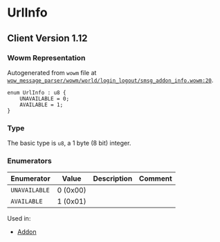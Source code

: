 # UrlInfo

## Client Version 1.12

### Wowm Representation

Autogenerated from `wowm` file at [`wow_message_parser/wowm/world/login_logout/smsg_addon_info.wowm:20`](https://github.com/gtker/wow_messages/tree/main/wow_message_parser/wowm/world/login_logout/smsg_addon_info.wowm#L20).

```rust,ignore
enum UrlInfo : u8 {
    UNAVAILABLE = 0;
    AVAILABLE = 1;
}
```
### Type
The basic type is `u8`, a 1 byte (8 bit) integer.
### Enumerators
| Enumerator | Value  | Description | Comment |
| --------- | -------- | ----------- | ------- |
| `UNAVAILABLE` | 0 (0x00) |  |  |
| `AVAILABLE` | 1 (0x01) |  |  |

Used in:
* [Addon](addon.md)

